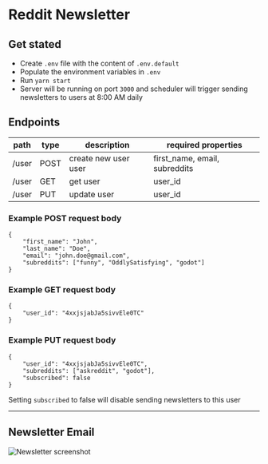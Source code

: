 # Reddit Newsletter

## Get stated

- Create `.env` file with the content of `.env.default`
- Populate the environment variables in `.env`
- Run `yarn start`
- Server will be running on port `3000` and scheduler will trigger sending newsletters to users at 8:00 AM daily

## Endpoints

| path  | type | description          | required properties           |
| ----- | ---- | -------------------- | ----------------------------- |
| /user | POST | create new user user | first_name, email, subreddits |
| /user | GET  | get user             | user_id                       |
| /user | PUT  | update user          | user_id                       |

### Example POST request body

```
{
    "first_name": "John",
    "last_name": "Doe",
    "email": "john.doe@gmail.com",
    "subreddits": ["funny", "OddlySatisfying", "godot"]
}
```

### Example GET request body

```
{
    "user_id": "4xxjsjabJa5sivvEle0TC"
}
```

### Example PUT request body

```
{
    "user_id": "4xxjsjabJa5sivvEle0TC",
    "subreddits": ["askreddit", "godot"],
    "subscribed": false
}
```

Setting `subscribed` to false will disable sending newsletters to this user

---

## Newsletter Email

![Newsletter screenshot](docs/newsletter-screenshot.png)

